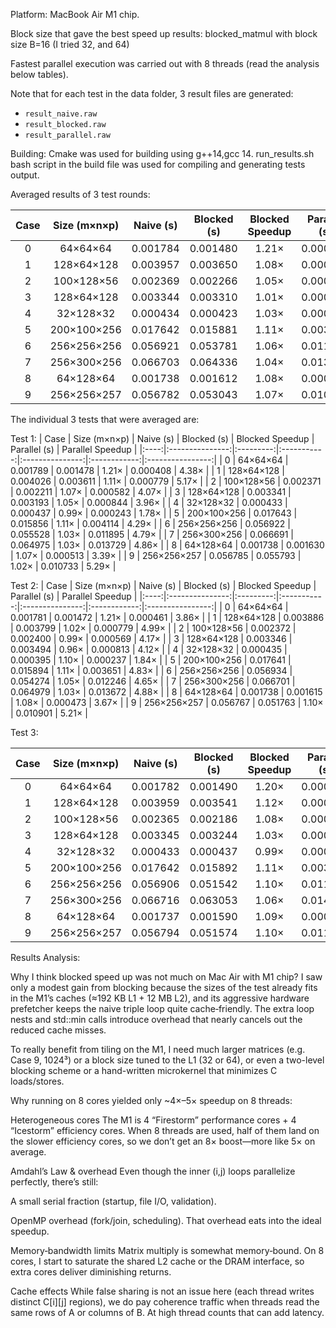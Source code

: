 Platform: MacBook Air M1 chip.

Block size that gave the best speed up results: blocked_matmul with block size B=16 (I tried 32, and 64)

Fastest parallel execution was carried out with 8 threads (read the analysis below tables).

Note that for each test in the data folder, 3 result files are generated:  
- `result_naive.raw`  
- `result_blocked.raw`  
- `result_parallel.raw`


Building: Cmake was used for building using g++14,gcc 14. run_results.sh bash script in the build file was used for compiling and generating tests output.

Averaged results of 3 test rounds: 

| Case | Size (m×n×p)    | Naive (s) | Blocked (s) | Blocked Speedup | Parallel (s) | Parallel Speedup |
|:----:|:---------------:|:---------:|:-----------:|:---------------:|:------------:|:----------------:|
|  0   |    64×64×64     | 0.001784  |   0.001480  |   1.21×         |  0.000437    |   4.09×          |
|  1   |   128×64×128    | 0.003957  |   0.003650  |   1.08×         |  0.000848    |   4.73×          |
|  2   |   100×128×56    | 0.002369  |   0.002266  |   1.05×         |  0.000575    |   4.12×          |
|  3   |   128×64×128    | 0.003344  |   0.003310  |   1.01×         |  0.000824    |   4.06×          |
|  4   |    32×128×32    | 0.000434  |   0.000423  |   1.03×         |  0.000243    |   1.79×          |
|  5   |   200×100×256   | 0.017642  |   0.015881  |   1.11×         |  0.003823    |   4.63×          |
|  6   |   256×256×256   | 0.056921  |   0.053781  |   1.06×         |  0.011920    |   4.78×          |
|  7   |   256×300×256   | 0.066703  |   0.064336  |   1.04×         |  0.013929    |   4.79×          |
|  8   |    64×128×64    | 0.001738  |   0.001612  |   1.08×         |  0.000505    |   3.45×          |
|  9   |   256×256×257   | 0.056782  |   0.053043  |   1.07×         |  0.010905    |   5.21×          |


The individual 3 tests that were averaged are: 

Test 1: 
| Case | Size (m×n×p)    | Naive (s) | Blocked (s) | Blocked Speedup | Parallel (s) | Parallel Speedup |
|:----:|:---------------:|:---------:|:-----------:|:---------------:|:------------:|:----------------:|
|  0   |    64×64×64     | 0.001789  |   0.001478  |   1.21×         |  0.000408    |   4.38×          |
|  1   |   128×64×128    | 0.004026  |   0.003611  |   1.11×         |  0.000779    |   5.17×          |
|  2   |   100×128×56    | 0.002371  |   0.002211  |   1.07×         |  0.000582    |   4.07×          |
|  3   |   128×64×128    | 0.003341  |   0.003193  |   1.05×         |  0.000844    |   3.96×          |
|  4   |    32×128×32    | 0.000433  |   0.000437  |   0.99×         |  0.000243    |   1.78×          |
|  5   |   200×100×256   | 0.017643  |   0.015856  |   1.11×         |  0.004114    |   4.29×          |
|  6   |   256×256×256   | 0.056922  |   0.055528  |   1.03×         |  0.011895    |   4.79×          |
|  7   |   256×300×256   | 0.066691  |   0.064975  |   1.03×         |  0.013729    |   4.86×          |
|  8   |    64×128×64    | 0.001738  |   0.001630  |   1.07×         |  0.000513    |   3.39×          |
|  9   |   256×256×257   | 0.056785  |   0.055793  |   1.02×         |  0.010733    |   5.29×          |

Test 2: 
| Case | Size (m×n×p)    | Naive (s) | Blocked (s) | Blocked Speedup | Parallel (s) | Parallel Speedup |
|:----:|:---------------:|:---------:|:-----------:|:---------------:|:------------:|:----------------:|
|  0   |    64×64×64     | 0.001781  |   0.001472  |   1.21×         |  0.000461    |   3.86×          |
|  1   |   128×64×128    | 0.003886  |   0.003799  |   1.02×         |  0.000779    |   4.99×          |
|  2   |   100×128×56    | 0.002372  |   0.002400  |   0.99×         |  0.000569    |   4.17×          |
|  3   |   128×64×128    | 0.003346  |   0.003494  |   0.96×         |  0.000813    |   4.12×          |
|  4   |    32×128×32    | 0.000435  |   0.000395  |   1.10×         |  0.000237    |   1.84×          |
|  5   |   200×100×256   | 0.017641  |   0.015894  |   1.11×         |  0.003651    |   4.83×          |
|  6   |   256×256×256   | 0.056934  |   0.054274  |   1.05×         |  0.012246    |   4.65×          |
|  7   |   256×300×256   | 0.066701  |   0.064979  |   1.03×         |  0.013672    |   4.88×          |
|  8   |    64×128×64    | 0.001738  |   0.001615  |   1.08×         |  0.000473    |   3.67×          |
|  9   |   256×256×257   | 0.056767  |   0.051763  |   1.10×         |  0.010901    |   5.21×          |

Test 3:

| Case | Size (m×n×p)    | Naive (s) | Blocked (s) | Blocked Speedup | Parallel (s) | Parallel Speedup |
|:----:|:---------------:|:---------:|:-----------:|:---------------:|:------------:|:----------------:|
|  0   |    64×64×64     | 0.001782  |   0.001490  |   1.20×         |  0.000443    |   4.02×          |
|  1   |   128×64×128    | 0.003959  |   0.003541  |   1.12×         |  0.000985    |   4.02×          |
|  2   |   100×128×56    | 0.002365  |   0.002186  |   1.08×         |  0.000575    |   4.11×          |
|  3   |   128×64×128    | 0.003345  |   0.003244  |   1.03×         |  0.000815    |   4.10×          |
|  4   |    32×128×32    | 0.000433  |   0.000437  |   0.99×         |  0.000248    |   1.75×          |
|  5   |   200×100×256   | 0.017642  |   0.015892  |   1.11×         |  0.003705    |   4.76×          |
|  6   |   256×256×256   | 0.056906  |   0.051542  |   1.10×         |  0.011620    |   4.90×          |
|  7   |   256×300×256   | 0.066716  |   0.063053  |   1.06×         |  0.014385    |   4.64×          |
|  8   |    64×128×64    | 0.001737  |   0.001590  |   1.09×         |  0.000529    |   3.28×          |
|  9   |   256×256×257   | 0.056794  |   0.051574  |   1.10×         |  0.011080    |   5.13×          |


Results Analysis: 

Why I think blocked speed up was not much on Mac Air with M1 chip? I saw only a modest gain from blocking because the sizes of the test already fits in the M1’s caches (≈192 KB L1 + 12 MB L2), and its aggressive hardware prefetcher keeps the naive triple loop quite cache‐friendly. The extra loop nests and std::min calls introduce overhead that nearly cancels out the reduced cache misses.

To really benefit from tiling on the M1, I need much larger matrices (e.g. Case 9, 1024³) or a block size tuned to the L1 (32 or 64), or even a two-level blocking scheme or a hand-written microkernel that minimizes C loads/stores.


Why running on 8 cores yielded only ~4×–5× speedup on 8 threads: 

Heterogeneous cores
The M1 is 4 “Firestorm” performance cores + 4 “Icestorm” efficiency cores. When 8 threads are used, half of them land on the slower efficiency cores, so we don’t get an 8× boost—more like 5× on average.

Amdahl’s Law & overhead
Even though the inner (i,j) loops parallelize perfectly, there’s still:

A small serial fraction (startup, file I/O, validation).

OpenMP overhead (fork/join, scheduling).
That overhead eats into the ideal speedup.

Memory‐bandwidth limits
Matrix multiply is somewhat memory‐bound. On 8 cores, I start to saturate the shared L2 cache or the DRAM interface, so extra cores deliver diminishing returns.

Cache effects
While false sharing is not an issue here (each thread writes distinct C[i][j] regions), we do pay coherence traffic when threads read the same rows of A or columns of B. At high thread counts that can add latency.
